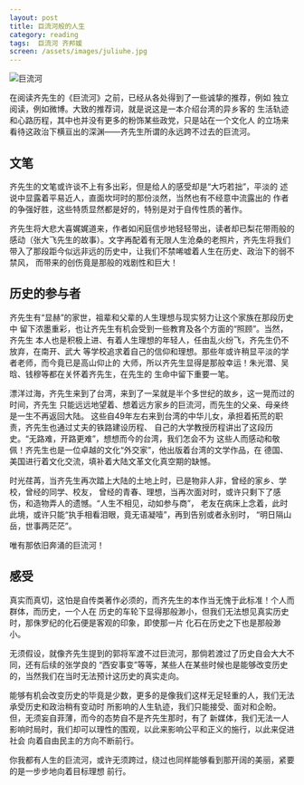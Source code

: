 ```yaml
---
layout: post
title: 巨流河般的人生
category: reading
tags:  巨流河 齐邦媛
screen: /assets/images/juliuhe.jpg
---
```



![巨流河](/assets/images/juliuhe.jpg)

在阅读齐先生的《巨流河》之前，已经从各处得到了一些诚挚的推荐，例如
独立阅读，例如微博。大致的推荐词，就是说这是一本介绍台湾的异乡客的
生活轨迹和心路历程，其中也并没有更多的粉饰某些政党，只是站在一个文化人
的立场来看待这政治下横亘出的深渊——齐先生所谓的永远跨不过去的巨流河。

## 文笔

齐先生的文笔或许谈不上有多出彩，但是给人的感受却是“大巧若拙”，平淡的
述说中显露着平易近人，直面坎坷时的那份淡然，当然也有不经意中流露出的
作者的争强好胜，这些特质显然都是好的，特别是对于自传性质的著作。

齐先生将大悲大喜娓娓道来，作者如闲庭信步地轻轻带出，读者却已梨花带雨般的
感动（张大飞先生的故事）。文字再配着有无限人生沧桑的老照片，齐先生将我们
带入了那段距今似远非远的历史中，让我们不禁唏嘘着人生在历史、政治下的弱不禁风，
而带来的创伤竟是那般的戏剧性和巨大！

## 历史的参与者

齐先生有“显赫”的家世，祖辈和父辈的人生理想与现实努力让这个家族在那段历史中
留下浓墨重彩，也让齐先生有机会受到一些教育及各个方面的“照顾”。当然，齐先生
本人也是积极上进、有着人生理想的年轻人，任由乱火纷飞，齐先生仍不放弃，在南开、武大
等学校追求着自己的信仰和理想。那些年或许稍显平淡的学者老师，而今竟已是高山仰止的
大师，所以齐先生显得是那般幸运！朱光潜、吴晗、钱穆等都在关怀着齐先生，在先生的
生命中留下重要一笔。

漂洋过海，齐先生来到了台湾，来到了一呆就是半个多世纪的故乡，这一晃而过的时间，齐先生
只能远远地望着、想着远方家乡的巨流河，而先生的父亲、母亲终是一生不再返回大陆。
这些自49年左右来到台湾的中华儿女，承担着拓荒的职责，齐先生也通过丈夫的铁路建设历程、
自己的大学教授历程讲出了这段历史。“无路难，开路更难”，想想而今的台湾，我们怎会不为
这些人而感动和敬佩！齐先生也是一位卓越的文化“外交家”，他出版着台湾的文学作品，在
德国、美国进行着文化交流，填补着大陆文革文化真空期的缺憾。

时光荏苒，当齐先生再次踏上大陆的土地上时，已是物非人非，曾经的家乡、学校，曾经的同学、校友，
曾经的青春、理想，当再次面对时，或许只剩下了感伤，和造物弄人的遗憾。“人生不相见，动如参与商”，
老友在病床上念着，此时此境，或许只能“执手相看泪眼，竟无语凝噎”，再到告别或者永别时，
“明日隔山岳，世事两茫茫”。

唯有那依旧奔涌的巨流河！

## 感受

真实而真切，这怕是自传类著作必须的，而齐先生的本作当无愧于此标准！个人而群体，而历史，一个人在
历史的车轮下显得那般渺小，但我们无法想见真实历史时，那侏罗纪的化石便是客观的印象，即使那一片
化石在历史之下也是那般渺小。

无须假设，就像齐先生提到的郭将军渡不过巨流河，那倘若渡过了历史自会大大不同，还有后续的张学良的
“西安事变”等等，某些人在某些时候也是能够改变历史的，当然我们在当时无法预计这历史的真实走向。

能够有机会改变历史的毕竟是少数，更多的是像我们这样无足轻重的人，我们无法承受历史和政治稍有变动时
所影响的人生轨迹，我们只能接受、面对和企盼。但，无须妄自菲薄，而今的态势自不是齐先生那时，有了
新媒体，我们无法一人影响时局时，我们却可以理性的围观，以此来影响公平和正义的施行，以此来促进社会
向着自由民主的方向不断前行。

你我都有人生的巨流河，或许无须跨过，绕过也同样能够看到那开阔的美丽，紧要的是一步步地向着目标理想
前行。

